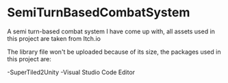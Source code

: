 # SemiTurnBasedCombatSystem
A semi turn-based combat system I have come up with, all assets used in this project are taken from Itch.io

The library file won't be uploaded because of its size, the packages used in this project are:

  -SuperTiled2Unity
  -Visual Studio Code Editor
